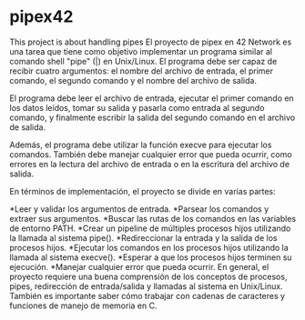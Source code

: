 # pipex42
This project is about handling pipes
El proyecto de pipex en 42 Network es una tarea que tiene como objetivo implementar un programa similar al comando shell "pipe" (|) en Unix/Linux. El programa debe ser capaz de recibir cuatro argumentos: el nombre del archivo de entrada, el primer comando, el segundo comando y el nombre del archivo de salida.

El programa debe leer el archivo de entrada, ejecutar el primer comando en los datos leídos, tomar su salida y pasarla como entrada al segundo comando, y finalmente escribir la salida del segundo comando en el archivo de salida.

Además, el programa debe utilizar la función execve para ejecutar los comandos. También debe manejar cualquier error que pueda ocurrir, como errores en la lectura del archivo de entrada o en la escritura del archivo de salida.

En términos de implementación, el proyecto se divide en varias partes:

*Leer y validar los argumentos de entrada.
*Parsear los comandos y extraer sus argumentos.
*Buscar las rutas de los comandos en las variables de entorno PATH.
*Crear un pipeline de múltiples procesos hijos utilizando la llamada al sistema pipe().
*Redireccionar la entrada y la salida de los procesos hijos.
*Ejecutar los comandos en los procesos hijos utilizando la llamada al sistema execve().
*Esperar a que los procesos hijos terminen su ejecución.
*Manejar cualquier error que pueda ocurrir.
En general, el proyecto requiere una buena comprensión de los conceptos de procesos, pipes, redirección de entrada/salida y llamadas al sistema en Unix/Linux. También es importante saber cómo trabajar con cadenas de caracteres y funciones de manejo de memoria en C.
